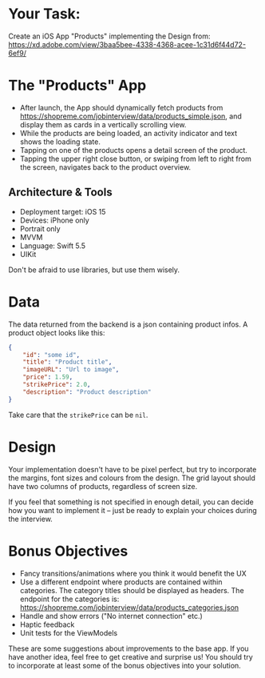 # Your Task:
Create an iOS App "Products" implementing the Design from: https://xd.adobe.com/view/3baa5bee-4338-4368-acee-1c31d6f44d72-6ef9/

# The "Products" App
* After launch, the App should dynamically fetch products from https://shopreme.com/jobinterview/data/products_simple.json, and display them as cards in a vertically scrolling view.
* While the products are being loaded, an activity indicator and text shows the loading state.
* Tapping on one of the products opens a detail screen of the product.
* Tapping the upper right close button, or swiping from left to right from the screen, navigates back to the product overview.

## Architecture & Tools
- Deployment target: iOS 15
- Devices: iPhone only
- Portrait only
- MVVM
- Language: Swift 5.5
- UIKit

Don't be afraid to use libraries, but use them wisely.

# Data
The data returned from the backend is a json containing product infos. A product object looks like this: 
```json
{
    "id": "some id",
    "title": "Product title",
    "imageURL": "Url to image",
    "price": 1.59,
    "strikePrice": 2.0,
    "description": "Product description"
}
```
Take care that the `strikePrice` can be `nil`.

# Design
Your implementation doesn't have to be pixel perfect, but try to incorporate the margins, font sizes and colours from the design.
The grid layout should have two columns of products, regardless of screen size.

If you feel that something is not specified in enough detail, you can decide how you want to implement it – just be ready to explain your choices during the interview.

# Bonus Objectives
- Fancy transitions/animations where you think it would benefit the UX
- Use a different endpoint where products are contained within categories. The category titles should be displayed as headers. The endpoint for the categories is: https://shopreme.com/jobinterview/data/products_categories.json
- Handle and show errors ("No internet connection" etc.)
- Haptic feedback
- Unit tests for the ViewModels

These are some suggestions about improvements to the base app.
If you have another idea, feel free to get creative and surprise us!
You should try to incorporate at least some of the bonus objectives into your solution.
